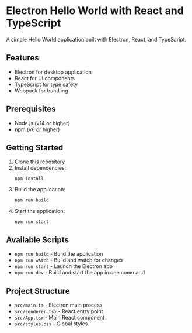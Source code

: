 # Electron Hello World with React and TypeScript

A simple Hello World application built with Electron, React, and TypeScript.

## Features

- Electron for desktop application
- React for UI components
- TypeScript for type safety
- Webpack for bundling

## Prerequisites

- Node.js (v14 or higher)
- npm (v6 or higher)

## Getting Started

1. Clone this repository
2. Install dependencies:
   ```
   npm install
   ```
3. Build the application:
   ```
   npm run build
   ```
4. Start the application:
   ```
   npm run start
   ```

## Available Scripts

- `npm run build` - Build the application
- `npm run watch` - Build and watch for changes
- `npm run start` - Launch the Electron app
- `npm run dev` - Build and start the app in one command

## Project Structure

- `src/main.ts` - Electron main process
- `src/renderer.tsx` - React entry point
- `src/App.tsx` - Main React component
- `src/styles.css` - Global styles
